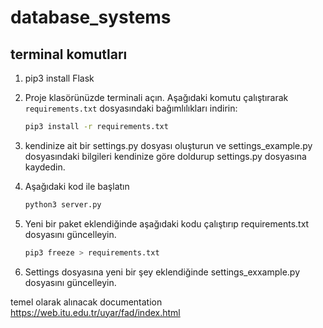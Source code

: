 # database_systems

## terminal komutları
1) pip3 install Flask
2) Proje klasörünüzde terminali açın.
Aşağıdaki komutu çalıştırarak `requirements.txt` dosyasındaki bağımlılıkları indirin:
   ```bash
   pip3 install -r requirements.txt

3) kendinize ait bir settings.py dosyası oluşturun ve settings_example.py dosyasındaki bilgileri kendinize göre doldurup settings.py dosyasına kaydedin.


4) Aşağıdaki kod ile başlatın
    ```bash
    python3 server.py


5) Yeni bir paket eklendiğinde aşağıdaki kodu çalıştırıp requirements.txt dosyasını güncelleyin.
    ```bash
    pip3 freeze > requirements.txt


6) Settings dosyasına yeni bir şey eklendiğinde settings_exxample.py dosyasını güncelleyin.



temel olarak alınacak documentation https://web.itu.edu.tr/uyar/fad/index.html

